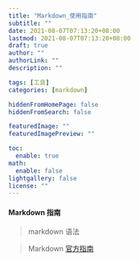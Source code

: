 ```yaml
---
title: "Markdown_使用指南"
subtitle: ""
date: 2021-08-07T07:13:20+08:00
lastmod: 2021-08-07T07:13:20+08:00
draft: true
author: ""
authorLink: ""
description: ""

tags: [工具]
categories: [markdown]

hiddenFromHomePage: false
hiddenFromSearch: false

featuredImage: ""
featuredImagePreview: ""

toc:
  enable: true
math:
  enable: false
lightgallery: false
license: ""
---
```

#### Markdown 指南
> markdown 语法





>Markdown [官方指南](https://www.markdown.xyz/)

<!--more-->

